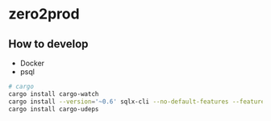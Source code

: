 # zero2prod

## How to develop

- Docker
- psql

```bash
# cargo
cargo install cargo-watch
cargo install --version='~0.6' sqlx-cli --no-default-features --features results,postgres
cargo install cargo-udeps
```